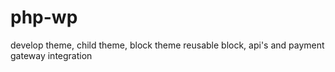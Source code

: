 # php-wp
develop theme, child theme, block theme reusable block, api's and payment gateway integration

